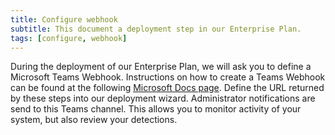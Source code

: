 ```yaml
---
title: Configure webhook
subtitle: This document a deployment step in our Enterprise Plan.
tags: [configure, webhook]
---
```


During the deployment of our Enterprise Plan, we will ask you to define a Microsoft Teams Webhook. Instructions on how to create a Teams Webhook can be found at the following [Microsoft Docs page](https://learn.microsoft.com/en-us/microsoftteams/platform/webhooks-and-connectors/how-to/add-incoming-webhook?tabs=newteams%2Cdotnet#create-an-incoming-webhook). Define the URL returned by these steps into our deployment wizard. Administrator notifications are send to this Teams channel. This allows you to monitor activity of your system, but also review your detections.